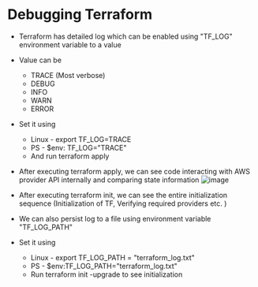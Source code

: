 # Debugging Terraform
- Terraform has detailed log which can be enabled using "TF_LOG" environment variable to a value
- Value can be
    - TRACE (Most verbose)
    - DEBUG
    - INFO
    - WARN
    - ERROR

- Set it using
    - Linux - export TF_LOG=TRACE
    - PS - $env: TF_LOG="TRACE"
    - And run terraform apply

- After executing terraform apply, we can see code interacting with AWS provider API internally and comparing state information
![image](https://github.com/niravmsoni/terraform-aws/assets/6556021/8d1459ec-94d8-4299-a4ac-2b3c15b272a2)

- After executing terraform init, we can see the entire initialization sequence (Initialization of TF, Verifying required providers etc. )

- We can also persist log to a file using environment variable "TF_LOG_PATH"
- Set it using
    - Linux - export TF_LOG_PATH = "terraform_log.txt"
    - PS - $env:TF_LOG_PATH="terraform_log.txt"
    - Run terraform init -upgrade to see initialization
    